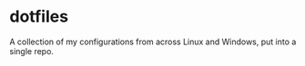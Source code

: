 # dotfiles
A collection of my configurations from across Linux and Windows, put into a single repo.
